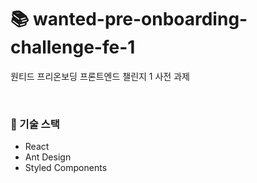 # 📚 wanted-pre-onboarding-challenge-fe-1

원티드 프리온보딩 프론트엔드 챌린지 1 사전 과제

<br />

### 🌼 기술 스택
* React
* Ant Design
* Styled Components

